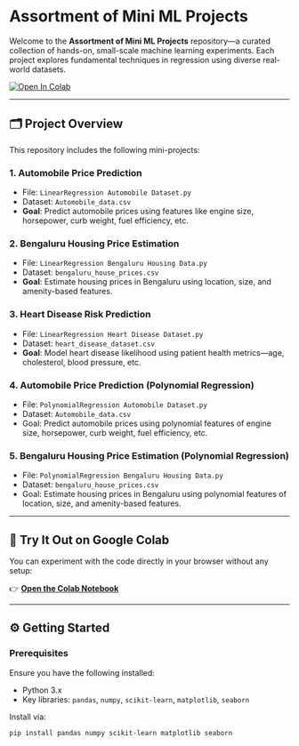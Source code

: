 # Assortment of Mini ML Projects

Welcome to the **Assortment of Mini ML Projects** repository—a curated collection of hands-on, small-scale machine learning experiments. Each project explores fundamental techniques in regression using diverse real-world datasets.

[![Open In Colab](https://colab.research.google.com/assets/colab-badge.svg)](https://colab.research.google.com/drive/1hb5CcUgi0QXym9RUFIm1-3BWEvNqPp26?usp=sharing)

---

## 🗂 Project Overview

This repository includes the following mini-projects:

### 1. Automobile Price Prediction
- File: `LinearRegression Automobile Dataset.py`  
- Dataset: `Automobile_data.csv`  
- **Goal**: Predict automobile prices using features like engine size, horsepower, curb weight, fuel efficiency, etc.

### 2. Bengaluru Housing Price Estimation
- File: `LinearRegression Bengaluru Housing Data.py`  
- Dataset: `bengaluru_house_prices.csv`  
- **Goal**: Estimate housing prices in Bengaluru using location, size, and amenity-based features.

### 3. Heart Disease Risk Prediction
- File: `LinearRegression Heart Disease Dataset.py`  
- Dataset: `heart_disease_dataset.csv`  
- **Goal**: Model heart disease likelihood using patient health metrics—age, cholesterol, blood pressure, etc.

### 4. Automobile Price Prediction (Polynomial Regression)
- File: `PolynomialRegression Automobile Dataset.py`
- Dataset: `Automobile_data.csv`
- Goal: Predict automobile prices using polynomial features of engine size, horsepower, curb weight, fuel efficiency, etc.

### 5. Bengaluru Housing Price Estimation (Polynomial Regression)
- File: `PolynomialRegression Bengaluru Housing Data.py`
- Dataset: `bengaluru_house_prices.csv`
- Goal: Estimate housing prices in Bengaluru using polynomial features of location, size, and amenity-based features.

---

## 🚀 Try It Out on Google Colab

You can experiment with the code directly in your browser without any setup:  

👉 [**Open the Colab Notebook**](https://colab.research.google.com/drive/1hb5CcUgi0QXym9RUFIm1-3BWEvNqPp26?usp=sharing)

---

## ⚙️ Getting Started

### Prerequisites
Ensure you have the following installed:
- Python 3.x  
- Key libraries: `pandas`, `numpy`, `scikit-learn`, `matplotlib`, `seaborn`

Install via:
```bash
pip install pandas numpy scikit-learn matplotlib seaborn
